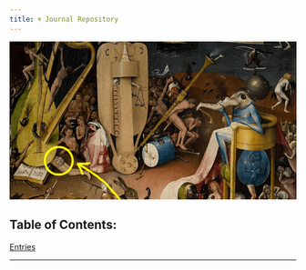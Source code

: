 ```yaml
---
title: 𝄋 Journal Repository
---
```


![Music](/content/notes/images/Music.png)

## Table of Contents:
[Entries](/conent/notes/Entries.md)


---
